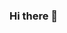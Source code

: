 ### Hi there 👋

<!--
**ajitsd/ajitsd** is a ✨ _special_ ✨ repository because its `README.md` (this file) appears on your GitHub profile.

Here are some ideas to get you started:

- 🔭 I’m currently working on evaluating data lake solutions - Data Warehouse, ETL / ELT tools and BI/Visualization
- 🌱 I’m currently learning Security advanced concepts, Data warehousing, Options strategies, Rock climbing
- 👯 I’m looking to collaborate on ...
- 🤔 I’m looking for help with ...
- 💬 Ask me about Sumo Logic, SaaS applications
- 📫 How to reach me: @ajitsd (Github)
- 😄 Pronouns: He/Him
- ⚡ Fun fact: ...
-->
